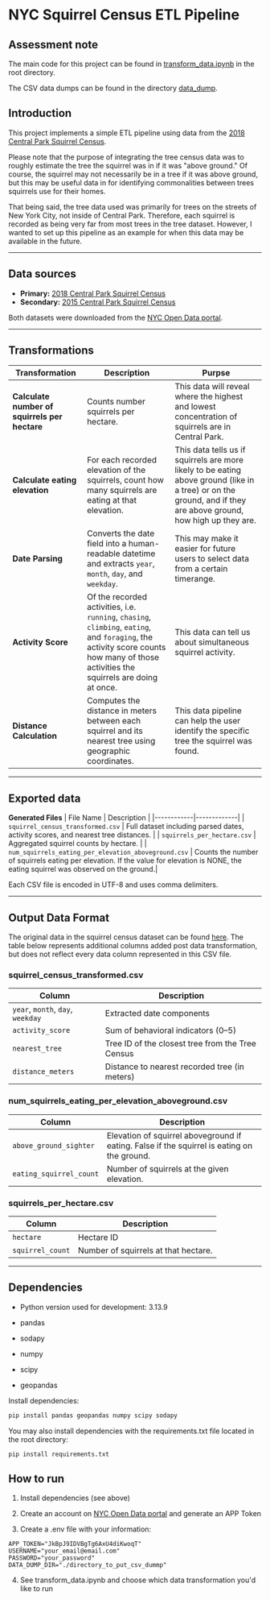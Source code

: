# NYC Squirrel Census ETL Pipeline

## Assessment note
The main code for this project can be found in [transform_data.ipynb](https://github.com/Lars-Codes/NYPL/blob/main/transform_data.ipynb) in the root directory. 

The CSV data dumps can be found in the directory [data_dump](https://github.com/Lars-Codes/NYPL/tree/main/data_dump). 


## Introduction
This project implements a simple ETL pipeline using data from the [2018 Central Park Squirrel Census](https://data.cityofnewyork.us/Environment/2018-Central-Park-Squirrel-Census-Squirrel-Data/vfnx-vebw).  

Please note that the purpose of integrating the tree census data was to roughly estimate the tree the squirrel was in if it was "above ground." Of course, the squirrel may not necessarily be in a tree if it was above ground, but this may be useful data in for identifying commonalities between trees squirrels use for their homes. 

That being said, the tree data used was primarily for trees on the streets of New York City, not inside of Central Park. Therefore, each squirrel is recorded as being very far from most trees in the tree dataset. However, I wanted to set up this pipeline as an example for when this data may be available in the future. 

---

## Data sources 
- **Primary:** [2018 Central Park Squirrel Census](https://data.cityofnewyork.us/Environment/2018-Central-Park-Squirrel-Census-Squirrel-Data/vfnx-vebw)
- **Secondary:** [2015 Central Park Squirrel Census](https://data.cityofnewyork.us/Environment/2015-Street-Tree-Census-Tree-Data/uvpi-gqnh/about_data)

Both datasets were downloaded from the [NYC Open Data portal](https://opendata.cityofnewyork.us/).

---

## Transformations

| Transformation | Description | Purpse | 
|----------------|-------------|-------------|
| **Calculate number of squirrels per hectare** | Counts number squirrels per hectare. | This data will reveal where the highest and lowest concentration of squirrels are in Central Park. | 
| **Calculate eating elevation** | For each recorded elevation of the squirrels, count how many squirrels are eating at that elevation. | This data tells us if squirrels are more likely to be eating above ground (like in a tree) or on the ground, and if they are above ground, how high up they are. | 
| **Date Parsing** | Converts the date field into a human-readable datetime and extracts `year`, `month`, `day`, and `weekday`. | This may make it easier for future users to select data from a certain timerange. |  
| **Activity Score** | Of the recorded activities, i.e. `running`, `chasing`, `climbing`, `eating`, and `foraging`, the activity score counts how many of those activities the squirrels are doing at once. | This data can tell us about simultaneous squirrel activity.|
| **Distance Calculation** | Computes the distance in meters between each squirrel and its nearest tree using geographic coordinates. | This data pipeline can help the user identify the specific tree the squirrel was found. |

---

## Exported data

**Generated Files**
| File Name | Description |
|------------|-------------|
| `squirrel_census_transformed.csv` | Full dataset including parsed dates, activity scores, and nearest tree distances. |
| `squirrels_per_hectare.csv` | Aggregated squirrel counts by hectare. |
| `num_squirrels_eating_per_elevation_aboveground.csv` | Counts the number of squirrels eating per elevation. If the value for elevation is NONE, the eating squirrel was observed on the ground.|

Each CSV file is encoded in UTF-8 and uses comma delimiters.

---

## Output Data Format

The original data in the squirrel census dataset can be found [here](https://data.cityofnewyork.us/Environment/2018-Central-Park-Squirrel-Census-Squirrel-Data/vfnx-vebw/about_data). The table below represents additional columns added post data transformation, but does not reflect every data column represented in this CSV file. 

### **squirrel_census_transformed.csv**
| Column | Description |
|---------|-------------|
| `year`, `month`, `day`, `weekday` | Extracted date components |
| `activity_score` | Sum of behavioral indicators (0–5) |
| `nearest_tree` | Tree ID of the closest tree from the Tree Census |
| `distance_meters` | Distance to nearest recorded tree (in meters) |

### **num_squirrels_eating_per_elevation_aboveground.csv**
| Column | Description |
|---------|-------------|
| `above_ground_sighter` | Elevation of squirrel aboveground if eating. False if the squirrel is eating on the ground.|
| `eating_squirrel_count` | Number of squirrels at the given elevation. |

### **squirrels_per_hectare.csv**
| Column | Description |
|---------|-------------|
| `hectare` | Hectare ID |
| `squirrel_count` | Number of squirrels at that hectare. |


---

## Dependencies
- Python version used for development: 3.13.9

- pandas  
- sodapy  
- numpy  
- scipy  
- geopandas

Install dependencies:
```bash
pip install pandas geopandas numpy scipy sodapy
```

You may also install dependencies with the requirements.txt file located in the root directory: 
```
pip install requirements.txt
```

## How to run 

1. Install dependencies (see above)

2. Create an account on [NYC Open Data portal](https://opendata.cityofnewyork.us/) and generate an APP Token 

3. Create a .env file with your information: 
```
APP_TOKEN="JkBpJ9IDVBgTg6AxU4diKwoqT"
USERNAME="your_email@email.com"
PASSWORD="your_password"
DATA_DUMP_DIR="./directory_to_put_csv_dummp"
```

4. See transform_data.ipynb and choose which data transformation you'd like to run